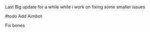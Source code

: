 

Last Big update for a while  while i work on fixing some smaller issues 

#todo
Add Aimbot


Fix bones

